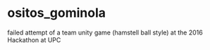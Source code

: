 # ositos_gominola
failed attempt of a team unity game (hamstell ball style) at the 2016 Hackathon at UPC

